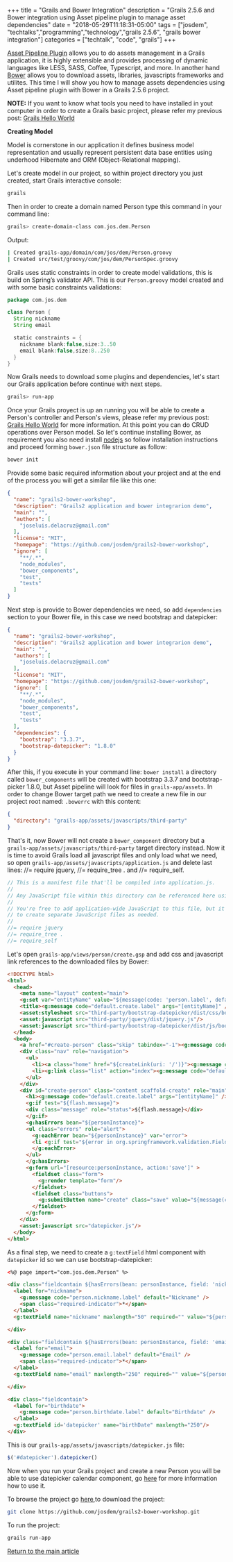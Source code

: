 +++
title =  "Grails and Bower Integration"
description = "Grails 2.5.6 and Bower integration using Asset pipeline plugin to manage asset dependencies"
date = "2018-05-29T11:18:31-05:00"
tags = ["josdem", "techtalks","programming","technology","grails 2.5.6", "grails bower integration"]
categories = ["techtalk", "code", "grails"]
+++

[Asset Pipeline Plugin](http://plugins.grails.org/plugin/grails/asset-pipeline) allows you to do assets management in a Grails application, it is highly extensible and provides processing of dynamic languages like LESS, SASS, Coffee, Typescript, and more. In another hand [Bower](https://bower.io/) allows you to download assets, libraries, javascripts frameworks and utilites. This time I will show you how to manage assets dependencies using Asset pipeline plugin with Bower in a Grails 2.5.6 project.

**NOTE:** If you want to know what tools you need to have installed in yout computer in order to create a Grails basic project, please refer my previous post: [Grails Hello World](/techtalk/grails/hello_world)

**Creating Model**

Model is cornerstone in our application it defines business model representation and usually represent persistent data base entities using underhood Hibernate and ORM (Object-Relational mapping).

Let's create model in our project, so within project directory you just created, start Grails interactive console:

```bash
grails
```
Then in order to create a domain named Person type this command in your command line:

```bash
grails> create-domain-class com.jos.dem.Person
```

Output:

```bash
| Created grails-app/domain/com/jos/dem/Person.groovy
| Created src/test/groovy/com/jos/dem/PersonSpec.groovy
```

Grails uses static constraints in order to create model validations, this is build on Spring’s validator API. This is our `Person.groovy` model created and with some basic constraints validations:

```groovy
package com.jos.dem

class Person {
  String nickname
  String email

  static constraints = {
    nickname blank:false,size:3..50
    email blank:false,size:8..250
  }
}
```

Now Grails needs to download some plugins and dependencies, let's start our Grails application before continue with next steps.

```bash
grails> run-app
```

Once your Grails proyect is up an running you will be able to create a Person's controller and Person's views, please refer my previous post: [Grails Hello World](/techtalk/grails/hello_world) for more information. At this point you can do CRUD operations over Person model. So let's continue installing Bower, as requirement you also need install [nodejs](https://nodejs.org/en/) so follow installation instructions and proceed forming `bower.json` file structure as follow:

```bash
bower init
```

Provide some basic required information about your project and at the end of the process you will get a similar file like this one:

```json
{
  "name": "grails2-bower-workshop",
  "description": "Grails2 application and bower integrarion demo",
  "main": "",
  "authors": [
    "joseluis.delacruz@gmail.com"
  ],
  "license": "MIT",
  "homepage": "https://github.com/josdem/grails2-bower-workshop",
  "ignore": [
    "**/.*",
    "node_modules",
    "bower_components",
    "test",
    "tests"
  ]
}
```

Next step is provide to Bower dependencies we need, so add `dependencies` section to your Bower file, in this case we need bootstrap and datepicker:

```json
{
  "name": "grails2-bower-workshop",
  "description": "Grails2 application and bower integrarion demo",
  "main": "",
  "authors": [
    "joseluis.delacruz@gmail.com"
  ],
  "license": "MIT",
  "homepage": "https://github.com/josdem/grails2-bower-workshop",
  "ignore": [
    "**/.*",
    "node_modules",
    "bower_components",
    "test",
    "tests"
  ],
  "dependencies": {
    "bootstrap": "3.3.7",
    "bootstrap-datepicker": "1.8.0"
  }
}
```

After this, if you execute in your command line: `bower install` a directory called `bower_components` will be created with bootstrap 3.3.7 and bootstrap-picker 1.8.0, but Asset pipeline will look for files in `grails-app/assets`. In order to change Bower target path we need to create a new file in our project root named: `.bowerrc` with this content:

```json
{
  "directory": "grails-app/assets/javascripts/third-party"
}
```

That's it, now Bower will not create a `bower_component` directory but a `grails-app/assets/javascripts/third-party` target directory instead. Now it is time to avoid Grails load all javascript files and only load what we need, so open `grails-app/assets/javascripts/application.js` and delete last lines: //= require jquery, //= require_tree . and //= require_self.


```javascript
// This is a manifest file that'll be compiled into application.js.
//
// Any JavaScript file within this directory can be referenced here using a relative path.
//
// You're free to add application-wide JavaScript to this file, but it's generally better
// to create separate JavaScript files as needed.
//
//= require jquery
//= require_tree .
//= require_self
```

Let's open `grails-app/views/person/create.gsp` and add css and javascript link references to the downloaded files by Bower:

```html
<!DOCTYPE html>
<html>
  <head>
    <meta name="layout" content="main">
    <g:set var="entityName" value="${message(code: 'person.label', default: 'Person')}" />
    <title><g:message code="default.create.label" args="[entityName]" /></title>
    <asset:stylesheet src="third-party/bootstrap-datepicker/dist/css/bootstrap-datepicker.css"/>
    <asset:javascript src="third-party/jquery/dist/jquery.js"/>
    <asset:javascript src="third-party/bootstrap-datepicker/dist/js/bootstrap-datepicker.js"/>
  </head>
  <body>
    <a href="#create-person" class="skip" tabindex="-1"><g:message code="default.link.skip.label" default="Skip to content&hellip;"/></a>
    <div class="nav" role="navigation">
      <ul>
        <li><a class="home" href="${createLink(uri: '/')}"><g:message code="default.home.label"/></a></li>
        <li><g:link class="list" action="index"><g:message code="default.list.label" args="[entityName]" /></g:link></li>
      </ul>
    </div>
    <div id="create-person" class="content scaffold-create" role="main">
      <h1><g:message code="default.create.label" args="[entityName]" /></h1>
      <g:if test="${flash.message}">
      <div class="message" role="status">${flash.message}</div>
      </g:if>
      <g:hasErrors bean="${personInstance}">
      <ul class="errors" role="alert">
        <g:eachError bean="${personInstance}" var="error">
        <li <g:if test="${error in org.springframework.validation.FieldError}">data-field-id="${error.field}"</g:if>><g:message error="${error}"/></li>
        </g:eachError>
      </ul>
      </g:hasErrors>
      <g:form url="[resource:personInstance, action:'save']" >
        <fieldset class="form">
          <g:render template="form"/>
        </fieldset>
        <fieldset class="buttons">
          <g:submitButton name="create" class="save" value="${message(code: 'default.button.create.label', default: 'Create')}" />
        </fieldset>
      </g:form>
    </div>
    <asset:javascript src="datepicker.js"/>
  </body>
</html>
```

As a final step, we need to create a `g:textField` html component with `datepicker` id so we can use bootstrap-datepicker:

```html
<%@ page import="com.jos.dem.Person" %>

<div class="fieldcontain ${hasErrors(bean: personInstance, field: 'nickname', 'error')} required">
  <label for="nickname">
    <g:message code="person.nickname.label" default="Nickname" />
    <span class="required-indicator">*</span>
  </label>
  <g:textField name="nickname" maxlength="50" required="" value="${personInstance?.nickname}"/>

</div>

<div class="fieldcontain ${hasErrors(bean: personInstance, field: 'email', 'error')} required">
  <label for="email">
    <g:message code="person.email.label" default="Email" />
    <span class="required-indicator">*</span>
  </label>
  <g:textField name="email" maxlength="250" required="" value="${personInstance?.email}"/>

</div>

<div class="fieldcontain">
  <label for="birthdate">
    <g:message code="person.birthdate.label" default="Birthdate" />
  </label>
  <g:textField id='datepicker' name="birthDate" maxlength="250"/>
</div>
```

This is our `grails-app/assets/javascripts/datepicker.js` file:

```javascript
$('#datepicker').datepicker()
```

Now when you run your Grails project and create a new Person you will be able to use datepicker calendar component, go [here](https://bootstrap-datepicker.readthedocs.io/en/latest/) for more information how to use it.

To browse the project go [here](https://github.com/josdem/grails2-bower-workshop),to download the project:

```bash
git clone https://github.com/josdem/grails2-bower-workshop.git
```

To run the project:

```bash
grails run-app
```

[Return to the main article](/techtalk/grails)


